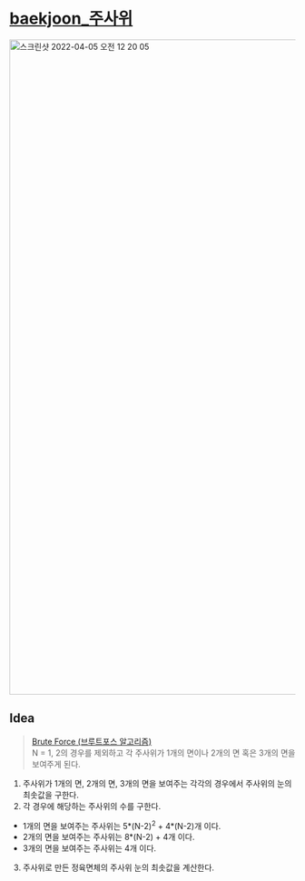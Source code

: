 # [baekjoon_주사위](https://www.acmicpc.net/problem/1041)

<img width="1154" alt="스크린샷 2022-04-05 오전 12 20 05" src="https://user-images.githubusercontent.com/87896466/161576760-4956d908-00eb-4b00-8fe7-866f8d78ce88.png">

## Idea  
>  <a href="/Notes/브루트포스 알고리즘" target="_blank">Brute Force (브루트포스 알고리즘)</a>   
>  N = 1, 2의 경우를 제외하고 각 주사위가 1개의 면이나 2개의 면 혹은 3개의 면을 보여주게 된다.
1. 주사위가 1개의 면, 2개의 면, 3개의 면을 보여주는 각각의 경우에서 주사위의 눈의 최솟값을 구한다.
2. 각 경우에 해당하는 주사위의 수를 구한다. 
- 1개의 면을 보여주는 주사위는 5*(N-2)<sup>2</sup> + 4*(N-2)개 이다.
- 2개의 면을 보여주는 주사위는 8*(N-2) + 4개 이다.
- 3개의 면을 보여주는 주사위는 4개 이다.
3. 주사위로 만든 정육면체의 주사위 눈의 최솟값을 계산한다.
